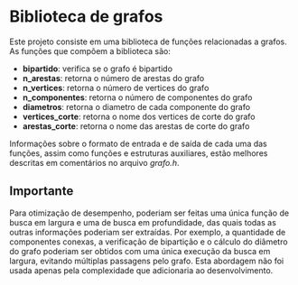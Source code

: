 # Biblioteca de grafos

Este projeto consiste em uma biblioteca de funções relacionadas a grafos. As funções que compõem a biblioteca são:

* **bipartido**: verifica se o grafo é bipartido
* **n_arestas**: retorna o número de arestas do grafo
* **n_vertices**: retorna o número de vertices do grafo
* **n_componentes**: retorna o número de componentes do grafo
* **diametros**: retorna o diametro de cada componente do grafo
* **vertices_corte**: retorna o nome dos vertices de corte do grafo
* **arestas_corte**: retorna o nome das arestas de corte do grafo

Informações sobre o formato de entrada e de saída de cada uma das funções, assim como funções e estruturas auxiliares, estão melhores descritas em comentários no arquivo *grafo.h*.

## Importante
Para otimização de desempenho, poderiam ser feitas uma única função de busca em largura e uma de busca em profundidade, das quais todas as outras informações poderiam ser extraídas. Por exemplo, a quantidade de componentes conexas, a verificação de bipartição e o cálculo do diâmetro do grafo poderiam ser obtidos com uma única execução da busca em largura, evitando múltiplas passagens pelo grafo. Esta abordagem não foi usada apenas pela complexidade que adicionaria ao desenvolvimento.